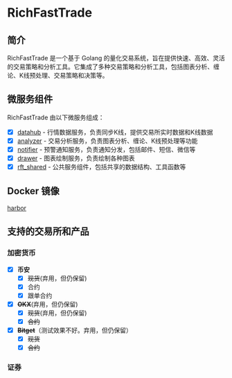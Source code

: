# RichFastTrade

## 简介

RichFastTrade 是一个基于 Golang 的量化交易系统，旨在提供快速、高效、灵活的交易策略和分析工具。它集成了多种交易策略和分析工具，包括图表分析、缠论、K线预处理、交易策略和决策等。

## 微服务组件

RichFastTrade 由以下微服务组成：

- [x] [datahub](https://github.com/RichFastTrade/datahub) - 行情数据服务，负责同步K线，提供交易所实时数据和K线数据
- [x] [analyzer](https://github.com/RichFastTrade/analyzer) - 交易分析服务，负责图表分析、缠论、K线预处理等功能
- [x] [notifier](https://github.com/RichFastTrade/notifier) - 预警通知服务，负责通知分发，包括邮件、短信、微信等
- [x] [drawer](https://github.com/RichFastTrade/drawer) - 图表绘制服务，负责绘制各种图表
- [x] [rft_shared](https://github.com/RichFastTrade/rft_shared) - 公共服务组件，包括共享的数据结构、工具函数等

## Docker 镜像
[harbor](https://harbor.richfast.trade)

## 支持的交易所和产品

### 加密货币
- [x] **币安**
  - [x] ~~现货~~(弃用，但仍保留)
  - [x] 合约
  - [x] 跟单合约
- [x] ~~**OKX**~~(弃用，但仍保留)
  - [x] ~~现货~~(弃用，但仍保留)
  - [x] ~~合约~~
- [x] ~~**Bitget**~~（测试效果不好。弃用，但仍保留）
  - [x] ~~现货~~
  - [x] ~~合约~~

### 证券